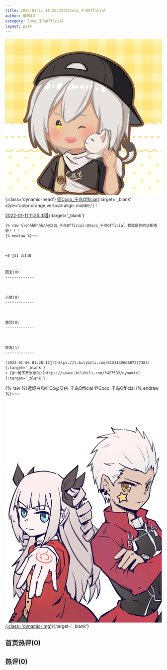 ```yaml
---
title: 2022-01-11 11:25:33(0)Coco_千鸟Official
author: 御坂IO
category: Coco_千鸟Official
layout: post
---
```


![img](/images/85e485bc0dbd0cde4d15f24d7cffe9704618ad10.jpg){:class='dynamic-head'}
[@Coco_千鸟Official](https://space.bilibili.com/1891728206/dynamic){:target='_blank' style='color:orange;vertical-align: middle;'}：

[2022-01-11 11:25:33🔗](https://t.bilibili.com/614322628488540066){:target='_blank'}

~~~
{% raw %}ohhhhhhh//@艾白_千鸟Official:@Coco_千鸟Official 我就是你的马斯塔呀！！！
{% endraw %}~~~



↪️0 💬11 👍140


回复(0)
-------------



点赞(0)
-------------



置顶(0)
-------------



转发(1)
-------------

[2022-01-06 01:28:12🔗](https://t.bilibili.com/612313266687277383){:target='_blank'}
+ [@一枪不开米歇尔](https://space.bilibili.com/3427592/dynamic){:target='_blank'}：
~~~
{% raw %}远坂白和红Co@艾白_千鸟Official @Coco_千鸟Official 
{% endraw %}~~~


[![img](/images/623d636cf6ca1ed19308de8df8cc76847612dcf9.jpg){:class='dynamic-img'}](/images/623d636cf6ca1ed19308de8df8cc76847612dcf9.jpg){:target='_blank'}




首页热评(0)
-------------



热评(0)
-------------



